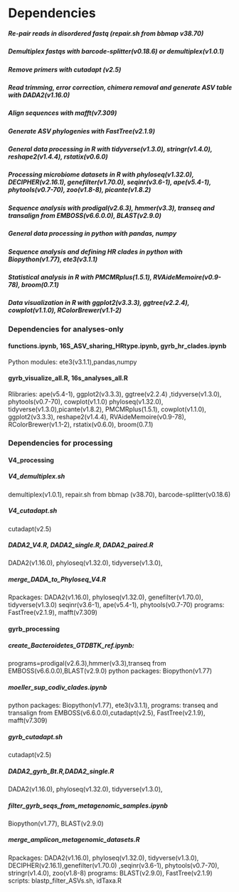 # Dependencies 
##### Re-pair reads in disordered fastq (repair.sh from bbmap v38.70)
##### Demultiplex fastqs with barcode-splitter(v0.18.6) or demultiplex(v1.0.1)
##### Remove primers with cutadapt (v2.5)
##### Read trimming, error correction, chimera removal and generate ASV table with DADA2(v1.16.0)
##### Align sequences with mafft(v7.309)
##### Generate ASV phylogenies with FastTree(v2.1.9)
##### General data processing in R with tidyverse(v1.3.0), stringr(v1.4.0), reshape2(v1.4.4), rstatix(v0.6.0)
##### Processing microbiome datasets in R with phyloseq(v1.32.0), DECIPHER(v2.16.1), genefilter(v1.70.0), seqinr(v3.6-1), ape(v5.4-1), phytools(v0.7-70), zoo(v1.8-8), picante(v1.8.2)
##### Sequence analysis with prodigal(v2.6.3), hmmer(v3.3), transeq and transalign from EMBOSS(v6.6.0.0), BLAST(v2.9.0)
##### General data processing in python with pandas, numpy
##### Sequence analysis and defining HR clades in python with Biopython(v1.77), ete3(v3.1.1)
##### Statistical analysis in R with PMCMRplus(1.5.1), RVAideMemoire(v0.9-78), broom(0.7.1)
##### Data visualization in R with ggplot2(v3.3.3), ggtree(v2.2.4), cowplot(v1.1.0), RColorBrewer(v1.1-2)

### Dependencies for analyses-only
#### functions.ipynb, 16S_ASV_sharing_HRtype.ipynb, gyrb_hr_clades.ipynb
Python modules: ete3(v3.1.1),pandas,numpy

#### gyrb_visualize_all.R, 16s_analyses_all.R
Rlibraries: ape(v5.4-1), ggplot2(v3.3.3), ggtree(v2.2.4) ,tidyverse(v1.3.0), phytools(v0.7-70), cowplot(v1.1.0)
phyloseq(v1.32.0), tidyverse(v1.3.0),picante(v1.8.2), PMCMRplus(1.5.1), cowplot(v1.1.0),
ggplot2(v3.3.3), reshape2(v1.4.4), RVAideMemoire(v0.9-78), RColorBrewer(v1.1-2), rstatix(v0.6.0), broom(0.7.1)

### Dependencies for processing
#### V4_processing
##### V4_demultiplex.sh
demultiplex(v1.0.1), repair.sh from bbmap (v38.70), barcode-splitter(v0.18.6)

##### V4_cutadapt.sh 
cutadapt(v2.5)

##### DADA2_V4.R, DADA2_single.R, DADA2_paired.R 
DADA2(v1.16.0), phyloseq(v1.32.0), tidyverse(v1.3.0), 

##### merge_DADA_to_Phyloseq_V4.R
Rpackages: DADA2(v1.16.0), phyloseq(v1.32.0), genefilter(v1.70.0), tidyverse(v1.3.0)
seqinr(v3.6-1), ape(v5.4-1), phytools(v0.7-70)
programs: FastTree(v2.1.9), mafft(v7.309)

#### gyrb_processing
##### create_Bacteroidetes_GTDBTK_ref.ipynb: 
programs=prodigal(v2.6.3),hmmer(v3.3),transeq from EMBOSS(v6.6.0.0),BLAST(v2.9.0)
python packages: Biopython(v1.77)

##### moeller_sup_codiv_clades.ipynb
python packages: Biopython(v1.77), ete3(v3.1.1),
programs: transeq and transalign from EMBOSS(v6.6.0.0),cutadapt(v2.5), FastTree(v2.1.9), mafft(v7.309)

##### gyrb_cutadapt.sh
cutadapt(v2.5)

##### DADA2_gyrb_Bt.R,DADA2_single.R
DADA2(v1.16.0), phyloseq(v1.32.0), tidyverse(v1.3.0), 

##### filter_gyrb_seqs_from_metagenomic_samples.ipynb
Biopython(v1.77), BLAST(v2.9.0)

##### merge_amplicon_metagenomic_datasets.R
Rpackages: DADA2(v1.16.0), phyloseq(v1.32.0), tidyverse(v1.3.0), DECIPHER(v2.16.1),genefilter(v1.70.0) ,seqinr(v3.6-1), phytools(v0.7-70), stringr(v1.4.0), zoo(v1.8-8) 
programs: BLAST(v2.9.0), FastTree(v2.1.9)
scripts: blastp_filter_ASVs.sh, idTaxa.R



